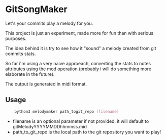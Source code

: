 # GitSongMaker

Let's your commits play a melody for you.

This project is just an experiment, made more for fun than with serious purposes. 

The idea behind it is try to see how it "sound" a melody created from git commits stats. 

So far i'm using a very naive approeach, converting the stats to notes attributes using the mod operation (probably i will do something more elaborate in the future). 

The output is generated in midi format.

## Usage

```bash
    python3 melodymaker path_togit_repo [filename]
```

* filename is an optional parameter if not provided, it will default to gitMelodyYYYYMMDDhhmmss.mid
* path_to_git_repo is the local path to the git repository you want to play!
